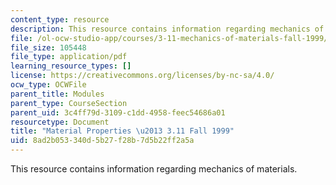 ```yaml
---
content_type: resource
description: This resource contains information regarding mechanics of materials.
file: /ol-ocw-studio-app/courses/3-11-mechanics-of-materials-fall-1999/8ad2b053340d5b27f28b7d5b22ff2a5a_MIT3_11F99_props.pdf
file_size: 105448
file_type: application/pdf
learning_resource_types: []
license: https://creativecommons.org/licenses/by-nc-sa/4.0/
ocw_type: OCWFile
parent_title: Modules
parent_type: CourseSection
parent_uid: 3c4ff79d-3109-c1dd-4958-feec54686a01
resourcetype: Document
title: "Material Properties \u2013 3.11 Fall 1999"
uid: 8ad2b053-340d-5b27-f28b-7d5b22ff2a5a
---
```

This resource contains information regarding mechanics of materials.